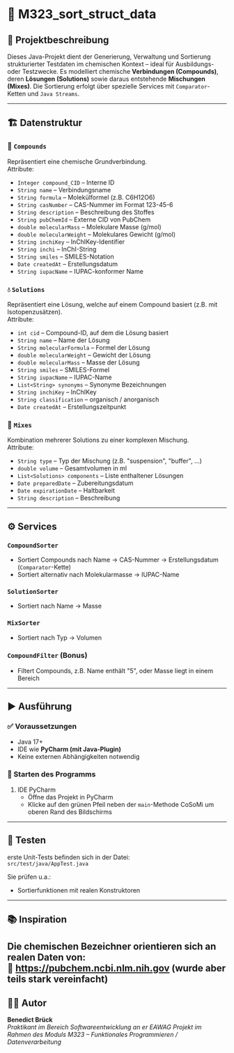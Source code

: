 # 🧪 M323_sort_struct_data

## 📌 Projektbeschreibung

Dieses Java-Projekt dient der Generierung, Verwaltung und Sortierung strukturierter Testdaten im chemischen Kontext – ideal für Ausbildungs- oder Testzwecke. Es modelliert chemische **Verbindungen (Compounds)**, deren **Lösungen (Solutions)** sowie daraus entstehende **Mischungen (Mixes)**. Die Sortierung erfolgt über spezielle Services mit `Comparator`-Ketten und `Java Streams`.

---

## 🏗️ Datenstruktur

### 🔬 `Compounds`
Repräsentiert eine chemische Grundverbindung.  
Attribute:
- `Integer compound_CID` – Interne ID
- `String name` – Verbindungsname
- `String formula` – Molekülformel (z.B. C6H12O6)
- `String casNumber` – CAS-Nummer im Format 123-45-6
- `String description` – Beschreibung des Stoffes
- `String pubChemId` – Externe CID von PubChem
- `double molecularMass` – Molekulare Masse (g/mol)
- `double molecularWeight` – Molekulares Gewicht (g/mol)
- `String inchiKey` – InChIKey-Identifier
- `String inchi` – InChI-String
- `String smiles` – SMILES-Notation
- `Date createdAt` – Erstellungsdatum
- `String iupacName` – IUPAC-konformer Name

### 💧 `Solutions`
Repräsentiert eine Lösung, welche auf einem Compound basiert (z.B. mit Isotopenzusätzen).  
Attribute:
- `int cid` – Compound-ID, auf dem die Lösung basiert
- `String name` – Name der Lösung
- `String molecularFormula` – Formel der Lösung
- `double molecularWeight` – Gewicht der Lösung
- `double molecularMass` – Masse der Lösung
- `String smiles` – SMILES-Formel
- `String iupacName` – IUPAC-Name
- `List<String> synonyms` – Synonyme Bezeichnungen
- `String inchiKey` – InChIKey
- `String classification` – organisch / anorganisch
- `Date createdAt` – Erstellungszeitpunkt

### 🧪 `Mixes`
Kombination mehrerer Solutions zu einer komplexen Mischung.  
Attribute:
- `String type` – Typ der Mischung (z.B. "suspension", "buffer", ...)
- `double volume` – Gesamtvolumen in ml
- `List<Solutions> components` – Liste enthaltener Lösungen
- `Date preparedDate` – Zubereitungsdatum
- `Date expirationDate` – Haltbarkeit
- `String description` – Beschreibung

---

## ⚙️ Services

### `CompoundSorter`
- Sortiert Compounds nach Name → CAS-Nummer → Erstellungsdatum (`Comparator`-Kette)
- Sortiert alternativ nach Molekularmasse → IUPAC-Name

### `SolutionSorter`
- Sortiert nach Name → Masse

### `MixSorter`
- Sortiert nach Typ → Volumen

### `CompoundFilter` (Bonus)
- Filtert Compounds, z.B. Name enthält "5", oder Masse liegt in einem Bereich

---

## ▶️ Ausführung

### ✅ Voraussetzungen
- Java 17+
- IDE wie **PyCharm (mit Java-Plugin)**
- Keine externen Abhängigkeiten notwendig

### 🏁 Starten des Programms

1. IDE PyCharm
   - Öffne das Projekt in PyCharm
   - Klicke auf den grünen Pfeil neben der `main`-Methode CoSoMi um oberen Rand des Bildschirms


---

## 🧪 Testen

erste Unit-Tests befinden sich in der Datei:  
`src/test/java/AppTest.java`

Sie prüfen u.a.:
- Sortierfunktionen mit realen Konstruktoren

---

## 📚 Inspiration

Die chemischen Bezeichner orientieren sich an realen Daten von:  
🔗 https://pubchem.ncbi.nlm.nih.gov
(wurde aber teils stark vereinfacht)
---

## 👨‍🔬 Autor

**Benedict Brück**  
_Praktikant im Bereich Softwareentwicklung an er EAWAG_
_Projekt im Rahmen des Moduls M323 – Funktionales Programmieren / Datenverarbeitung_

